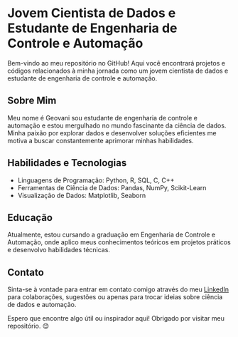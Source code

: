# Jovem Cientista de Dados e Estudante de Engenharia de Controle e Automação

Bem-vindo ao meu repositório no GitHub! Aqui você encontrará projetos e códigos relacionados à minha jornada como um jovem cientista de dados e estudante de engenharia de controle e automação.

## Sobre Mim
Meu nome é Geovani sou estudante de engenharia de controle e automação e estou mergulhado no mundo fascinante da ciência de dados. Minha paixão por explorar dados e desenvolver soluções eficientes me motiva a buscar constantemente aprimorar minhas habilidades.

## Habilidades e Tecnologias

- Linguagens de Programação: Python, R, SQL, C, C++
- Ferramentas de Ciência de Dados: Pandas, NumPy, Scikit-Learn
- Visualização de Dados: Matplotlib, Seaborn

## Educação

Atualmente, estou cursando a graduação em Engenharia de Controle e Automação, onde aplico meus conhecimentos teóricos em projetos práticos e desenvolvo habilidades técnicas.

## Contato

Sinta-se à vontade para entrar em contato comigo através do meu [LinkedIn](https://www.linkedin.com/in/geovani-porto/) para colaborações, sugestões ou apenas para trocar ideias sobre ciência de dados e automação.

Espero que encontre algo útil ou inspirador aqui! Obrigado por visitar meu repositório. 😊
